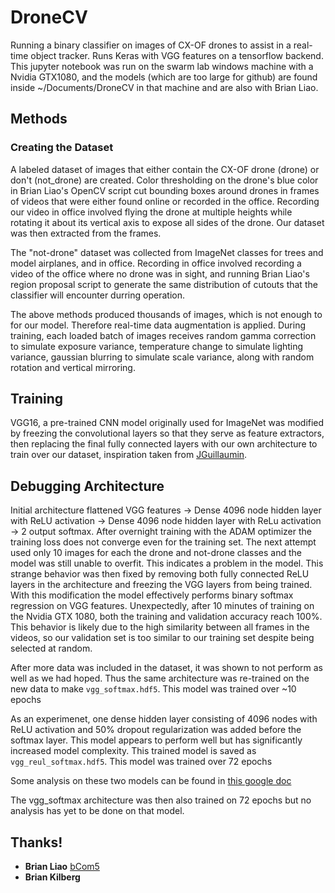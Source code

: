 # DroneCV

Running a binary classifier on images of CX-OF drones to assist in a real-time object tracker. Runs Keras with VGG features on a tensorflow backend. This jupyter notebook was run on the swarm lab windows machine with a Nvidia GTX1080, and the models (which are too large for github) are found inside ~/Documents/DroneCV in that machine and are also with Brian Liao.


## Methods

### Creating the Dataset
A labeled dataset of images that either contain the CX-OF drone (drone) or don't (not_drone) are created. Color thresholding on the drone's blue color in Brian Liao's OpenCV script cut bounding boxes around drones in frames of videos that were either found online or recorded in the office. Recording our video in office involved flying the drone at multiple heights while rotating it about its vertical axis to expose all sides of the drone. Our dataset was then extracted from the frames.

The "not-drone" dataset was collected from ImageNet classes for trees and model airplanes, and in office. Recording in office involved recording a video of the office where no drone was in sight, and running Brian Liao's region proposal script to generate the same distribution of cutouts that the classifier will encounter durring operation.

The above methods produced thousands of images, which is not enough to for our model. Therefore real-time data augmentation is applied. During training, each loaded batch of images receives random gamma correction to simulate exposure variance, temperature change to simulate lighting variance, gaussian blurring to simulate scale variance, along with random rotation and vertical mirroring. 

## Training
VGG16, a pre-trained CNN model originally used for ImageNet was modified by freezing the convolutional layers so that they serve as feature extractors, then replacing the final fully connected layers with our own architecture to train over our dataset, inspiration taken from [JGuillaumin](https://github.com/keras-team/keras/issues/4465). 

## Debugging Architecture
Initial architecture flattened VGG features -> Dense 4096 node hidden layer with ReLU activation -> Dense 4096 node hidden layer with ReLu activation -> 2 output softmax. After overnight training with the ADAM optimizer the training loss does not converge even for the training set. The next attempt used only 10 images for each the drone and not-drone classes and the model was still unable to overfit. This indicates a problem in the model. This strange behavior was then fixed by removing both fully connected ReLU layers in the architecture and freezing the VGG layers from being trained. With this modification the model effectively performs binary softmax regression on VGG features. Unexpectedly, after 10 minutes of training on the Nvidia GTX 1080, both the training and validation accuracy reach 100%. This behavior is likely due to the high similarity between all frames in the videos, so our validation set is too similar to our training set despite being selected at random.

After more data was included in the dataset, it was shown to not perform as well as we had hoped. Thus the same architecture was re-trained on the new data to make `vgg_softmax.hdf5`. This model was trained over ~10 epochs

As an experimenet, one dense hidden layer consisting of 4096 nodes with ReLU activation and 50% dropout regularization was added before the softmax layer. This model appears to perform well but has significantly increased model complexity. This trained model is saved as `vgg_reul_softmax.hdf5`. This model was trained over 72 epochs

Some analysis on these two models can be found in [this google doc](https://docs.google.com/document/d/1a3qfoPPhjjoKoTa-_sjnhL4BDINTQPrOar8-0oLa0bA/edit?usp=sharing)

The vgg_softmax architecture was then also trained on 72 epochs but no analysis has yet to be done on that model.

## Thanks!
* **Brian Liao**  [bCom5](https://github.com/bCom5/drone-cv)
* **Brian Kilberg** 
